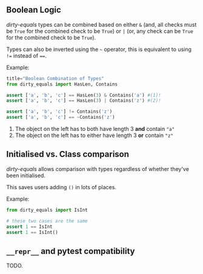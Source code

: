## Boolean Logic

*dirty-equals* types can be combined based on either `&` 
(and, all checks must be `True` for the combined check to be `True`) or `|` 
(or, any check can be `True` for the combined check to be `True`).

Types can also be inverted using the `~` operator, this is equivalent to using `!=` instead of `==`.

Example:
```py
title="Boolean Combination of Types"
from dirty_equals import HasLen, Contains

assert ['a', 'b', 'c'] == HasLen(3) & Contains('a') #(1)!
assert ['a', 'b', 'c'] == HasLen(3) | Contains('z') #(2)!

assert ['a', 'b', 'c'] != Contains('z')
assert ['a', 'b', 'c'] == ~Contains('z')
```

1. The object on the left has to both have length 3 **and** contain `"a"`
2. The object on the left has to either have length 3 **or** contain `"z"`

## Initialised vs. Class comparison

*dirty-equals* allows comparison with types regardless of whether they've been initialised.

This saves users adding `()` in lots of places.

Example:

```py title="Initialised vs. Uninitialised"
from dirty_equals import IsInt

# these two cases are the same
assert 1 == IsInt
assert 1 == IsInt()
```

## `__repr__` and pytest compatibility

TODO.
